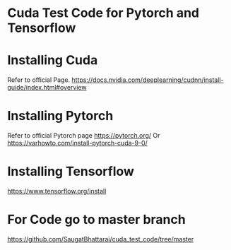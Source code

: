 # Cuda Test Code for Pytorch and Tensorflow

# Installing Cuda

Refer to official Page.
https://docs.nvidia.com/deeplearning/cudnn/install-guide/index.html#overview

# Installing Pytorch 

Refer to official Pytorch page
https://pytorch.org/
Or https://varhowto.com/install-pytorch-cuda-9-0/

# Installing Tensorflow

https://www.tensorflow.org/install

# For Code go to master branch
https://github.com/SaugatBhattarai/cuda_test_code/tree/master
